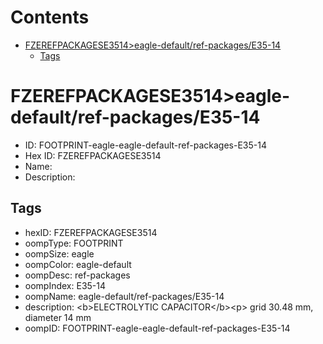 



Contents
========

* [FZEREFPACKAGESE3514>eagle-default/ref-packages/E35-14](#fzerefpackagese3514eagle-defaultref-packagese35-14)
	* [Tags](#tags)

# FZEREFPACKAGESE3514>eagle-default/ref-packages/E35-14

- ID: FOOTPRINT-eagle-eagle-default-ref-packages-E35-14
- Hex ID: FZEREFPACKAGESE3514
- Name: 
- Description: 

## Tags

- hexID: FZEREFPACKAGESE3514
- oompType: FOOTPRINT
- oompSize: eagle
- oompColor: eagle-default
- oompDesc: ref-packages
- oompIndex: E35-14
- oompName: eagle-default/ref-packages/E35-14
- description: &lt;b&gt;ELECTROLYTIC CAPACITOR&lt;/b&gt;&lt;p&gt;&#xD;
grid 30.48 mm, diameter 14 mm
- oompID: FOOTPRINT-eagle-eagle-default-ref-packages-E35-14

